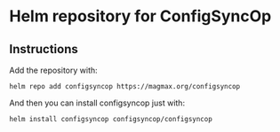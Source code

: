 # Helm repository for ConfigSyncOp

## Instructions

Add the repository with:

```
helm repo add configsyncop https://magmax.org/configsyncop
```

And then you can install configsyncop just with:

```
helm install configsyncop configsyncop/configsyncop
```
